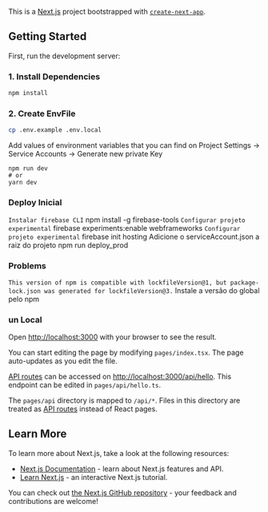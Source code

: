 This is a [Next.js](https://nextjs.org/) project bootstrapped with [`create-next-app`](https://github.com/vercel/next.js/tree/canary/packages/create-next-app).

## Getting Started

First, run the development server:

### 1. Install Dependencies
```bash
npm install
```

### 2. Create EnvFile
```bash
cp .env.example .env.local
```

Add values of environment variables that you can find on Project Settings -> Service Accounts -> Generate new private Key



```
npm run dev
# or
yarn dev
```



### Deploy Inicial
`Instalar firebase CLI`
npm install -g firebase-tools
`Configurar projeto experimental`
firebase experiments:enable webframeworks
`Configurar projeto experimental`
firebase init hosting
Adicione o serviceAccount.json a raiz do projeto
npm run deploy_prod


### Problems

```This version of npm is compatible with lockfileVersion@1, but package-lock.json was generated for lockfileVersion@3.```
Instale a versão do global pelo npm



### un Local

Open [http://localhost:3000](http://localhost:3000) with your browser to see the result.

You can start editing the page by modifying `pages/index.tsx`. The page auto-updates as you edit the file.

[API routes](https://nextjs.org/docs/api-routes/introduction) can be accessed on [http://localhost:3000/api/hello](http://localhost:3000/api/hello). This endpoint can be edited in `pages/api/hello.ts`.

The `pages/api` directory is mapped to `/api/*`. Files in this directory are treated as [API routes](https://nextjs.org/docs/api-routes/introduction) instead of React pages.

## Learn More

To learn more about Next.js, take a look at the following resources:

- [Next.js Documentation](https://nextjs.org/docs) - learn about Next.js features and API.
- [Learn Next.js](https://nextjs.org/learn) - an interactive Next.js tutorial.

You can check out [the Next.js GitHub repository](https://github.com/vercel/next.js/) - your feedback and contributions are welcome!


